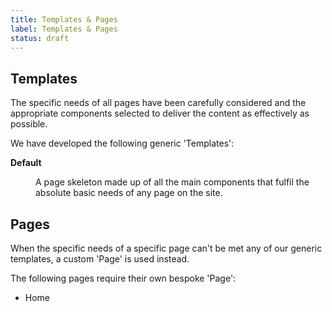 ```yaml
---
title: Templates & Pages
label: Templates & Pages
status: draft
---
```

<h2>Templates</h2>
<p>The specific needs of all pages have been carefully considered and the appropriate components selected to deliver the content as effectively as possible.</p>
<p>We have developed the following generic 'Templates':</p>
<dl>
	<dt><strong>Default</strong></dt>
	<dd>
		<p>A page skeleton made up of all the main components that fulfil the absolute basic needs of any page on the site.</p>
	</dd>
</dl>

<h2>Pages</h2>
<p>When the specific needs of a specific page can't be met any of our generic templates, a custom 'Page' is used instead.</p>
<p>The following pages require their own bespoke 'Page':</p>
<ul>
	<li>Home</li>
</ul>